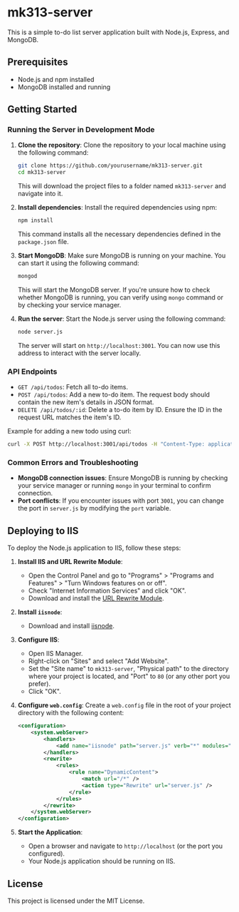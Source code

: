 
# mk313-server

This is a simple to-do list server application built with Node.js, Express, and MongoDB.

## Prerequisites

- Node.js and npm installed
- MongoDB installed and running

## Getting Started

### Running the Server in Development Mode

1. **Clone the repository**:
   Clone the repository to your local machine using the following command:
   ```bash
   git clone https://github.com/yourusername/mk313-server.git
   cd mk313-server
   ```
   This will download the project files to a folder named `mk313-server` and navigate into it.

2. **Install dependencies**:
   Install the required dependencies using npm:
   ```bash
   npm install
   ```
   This command installs all the necessary dependencies defined in the `package.json` file.

3. **Start MongoDB**:
   Make sure MongoDB is running on your machine. You can start it using the following command:
   ```bash
   mongod
   ```
   This will start the MongoDB server. If you're unsure how to check whether MongoDB is running, you can verify using `mongo` command or by checking your service manager.

4. **Run the server**:
   Start the Node.js server using the following command:
   ```bash
   node server.js
   ```
   The server will start on `http://localhost:3001`. You can now use this address to interact with the server locally.

### API Endpoints

- `GET /api/todos`: Fetch all to-do items.
- `POST /api/todos`: Add a new to-do item. The request body should contain the new item's details in JSON format.
- `DELETE /api/todos/:id`: Delete a to-do item by ID. Ensure the ID in the request URL matches the item's ID.

Example for adding a new todo using curl:
```bash
curl -X POST http://localhost:3001/api/todos -H "Content-Type: application/json" -d '{"task": "New Task"}'
```

### Common Errors and Troubleshooting

- **MongoDB connection issues**: Ensure MongoDB is running by checking your service manager or running `mongo` in your terminal to confirm connection.
- **Port conflicts**: If you encounter issues with port `3001`, you can change the port in `server.js` by modifying the `port` variable.

## Deploying to IIS

To deploy the Node.js application to IIS, follow these steps:

1. **Install IIS and URL Rewrite Module**:
    - Open the Control Panel and go to "Programs" > "Programs and Features" > "Turn Windows features on or off".
    - Check "Internet Information Services" and click "OK".
    - Download and install the [URL Rewrite Module](https://www.iis.net/downloads/microsoft/url-rewrite).

2. **Install `iisnode`**:
    - Download and install [iisnode](https://github.com/tjanczuk/iisnode).

3. **Configure IIS**:
    - Open IIS Manager.
    - Right-click on "Sites" and select "Add Website".
    - Set the "Site name" to `mk313-server`, "Physical path" to the directory where your project is located, and "Port" to `80` (or any other port you prefer).
    - Click "OK".

4. **Configure `web.config`**:
    Create a `web.config` file in the root of your project directory with the following content:
    ```xml
    <configuration>
        <system.webServer>
            <handlers>
                <add name="iisnode" path="server.js" verb="*" modules="iisnode" />
            </handlers>
            <rewrite>
                <rules>
                    <rule name="DynamicContent">
                        <match url="/*" />
                        <action type="Rewrite" url="server.js" />
                    </rule>
                </rules>
            </rewrite>
        </system.webServer>
    </configuration>
    ```

5. **Start the Application**:
    - Open a browser and navigate to `http://localhost` (or the port you configured).
    - Your Node.js application should be running on IIS.

## License

This project is licensed under the MIT License.
